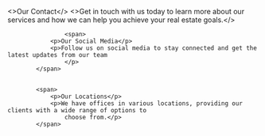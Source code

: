  <>Our Contact</>
                <>Get in touch with us today to learn more about our services and how we can
                    help you achieve your real estate goals.</>


                    <span>
                <p>Our Social Media</p>
                <p>Follow us on social media to stay connected and get the latest updates from our team
                    </p>
            </span>


            <span>
                <p>Our Locations</p>
                <p>We have offices in various locations, providing our clients with a wide range of options to
                    choose from.</p>
            </span>